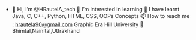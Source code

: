 - 👋 Hi, I’m @HRautelA_tech
👀 I’m interested in learning
🌱 I have learnt Java, C, C++, Python, HTML, CSS, OOPs Concepts
📫 How to reach me : hrautela90@gmail.com
Graphic Era Hill University
📍 Bhimtal,Nainital,Uttrakhand


